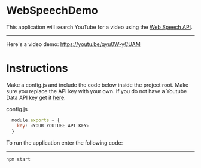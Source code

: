 # WebSpeechDemo
This application will search YouTube for a video using the [Web Speech API](https://developers.google.com/web/updates/2013/01/Voice-Driven-Web-Apps-Introduction-to-the-Web-Speech-API?hl=en).
***
Here's a video demo: https://youtu.be/qyu0W-yCUAM

# Instructions
Make a config.js and include the code below inside the project root. Make sure you replace the API key with your own. If you do not have a Youtube Data API key get it 
[here](https://developers.google.com/youtube/registering_an_application).

config.js
```javascript
  module.exports = {
    key: <YOUR YOUTUBE API KEY>
  }
```

To run the application enter the following code:
***
```
npm start
```
